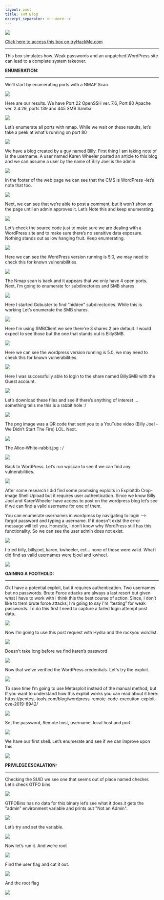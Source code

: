 ```yaml
---
layout: post
title: THM Blog
excerpt_separator: <!--more-->
---
```

<img src="/img/blog/0.head.png">
<!--more--> 
<p></p>
<a href="https://tryhackme.com/room/blog" target="_blank" > Click here to access this box on tryHackMe.com</a>
<hr>
<p> This box simulates how. Weak passwords and an unpatched WordPress site can lead to a complete system takeover.  </p>  
 
<b> ENUMERATION:</b>
<hr>
<p> We’ll start by enumerating ports with a NMAP Scan.</p>
<img src="/img/blog/1.nmap-scan-1.png">
 
<p>Here are our results. We have Port 22 OpenSSH ver. 7.6, Port 80 Apache ver. 2.4.29, ports 139 and 445 SMB Samba. </p>
<img src="/img/blog/2.nmap-scan2.png">
 
<p>Let’s enumerate all ports with nmap. While we wait on these results, let’s take a peek at what's running on port 80 </p>
<img src="/img/blog/3.nmap-scan.png">
 
<p>We have a blog created by a guy named Billy. First thing I am taking note of is the username. A user named Karen Wheeler posted an article to this blog and we  can assume a user  by the name of  Billy Joel is the admin. </p>
<img src="/img/blog/4.blog-home-page.png">
 
<p>In the footer of the web page we can see that the CMS is WordPress -let’s note that too. </p>
<img src="/img/blog/5.blog-home-page-footer.png">
 
<p>Next, we can see that we’re able to post a comment, but it won’t show on the page until an admin approves it. Let’s Note this and keep enumerating. </p>
<img src="/img/blog/6.blog-home-page-reply.png">
 
<p>Let’s check the source code just to make sure we are dealing with a WordPress site and to make sure there’s no sensitive data exposure. Nothing stands out as low hanging fruit. Keep enumerating. </p>
<img src="/img/blog/7.blog-home-source.png">
 
<p>Here we can see the WordPress version running is 5.0, we may need to check this for known vulnerabilities. </p>
<img src="/img/blog/12.wordpress-version.png">
 
<p>The Nmap scan is back and it appears that we only have 4 open ports. Next, I’m going to enumerate for subdirectories and SMB shares </p>
<img src="/img/blog/8.Nmap-scan-3.png">
 
<p>Here I started Gobuster to find “hidden” subdirectories. While this is working Let’s enumerate the SMB shares. </p>
<img src="/img/blog/9.go-buster.png">
 
<p>Here I'm using SMBClient we see there're 3 shares 2 are default. I would expect to see those but the one that stands out is BillySMB.</p>
<img src="/img/blog/10.SMB-Shares.png">
 
<p>Here we can see the wordpress version running is 5.0, we may need to check this for known vulnerabilities. </p>
<img src="/img/blog/12.wordpress-version.png">
 
<p>Here I was successfully able to login to the share named BillySMB with the Guest account. </p>
<img src="/img/blog/13.smb-login-guest.png">
 
<p>Let’s download these files and see if there’s anything of interest … something tells me this is a rabbit hole :/ </p>
<img src="/img/blog/14.SMB-File-download.png">
 
<p>The png image was a QR code that sent you to a YouTube video (Billy Joel - We Didn’t Start The Fire) LOL.  Next. </p>
<img src="/img/blog/">
 
<p>The Alice-White-rabbit.jpg : /</p>
<img src="/img/blog/15.rabbit_hole.png">
<p>Back to WordPress. Let’s run wpscan to see if we can find any
 vulnerabilities.</p>
<img src="/img/blog/16.wpscann.png">
 
<p>After some research I did find some promising exploits in Exploitdb Crop-image Shell Upload but it requires user authentication. Since we know Billy Joel and KarenWheeler have access to post on the wordpress blog let’s see if we can find  a valid username for one of them.    </p>
<p>You can enumerate usernames in wordpress by navigating to login --> forgot password and typing a username. If it doesn't exist the error message will tell you. Honestly, I don’t know why WordPress still has this functionality. So we can see the user admin does not exist.  </p>
<img src="/img/blog/17.admin-user-try.png">
 
<p>I tried billy, billyjoel, karen, kwheeler, ect… none of these were valid. What I did find as valid usernames were bjoel and kwheel.</p>
<img src="/img/blog/18.billy-username.png">
 
<b> GAINING A FOOTHOLD:</b>
<hr>
 
<p>Ok I have a potential exploit, but it requires authentication.  Two usernames but no passwords. Brute Force attacks are always a last resort but given what I have to work with I think this the best course of action. Since, I don’t like to trem brute force attacks, I’m going to say I'm “testing” for weak passwords. To do this first I need to capture a failed login attempt post data.. </p>
<img src="/img/blog/19.failed-login-request.png">
 
<p>Now I’m going to use this post request with Hydra and the rockyou wordlist. </p>
<img src="/img/blog/20.Hydra-atack.png">
 
<p>Doesn't take long before we find karen’s password</p>
<img src="/img/blog/21.karen-password.png">
 
<p>Now that we’ve verified the WordPress credentials. Let's try the exploit. </p>
<img src="/img/blog/22.wp-login.png">
 
<p>To save time I’m going to use Metasploit instead of the manual method, but If you want to understand how this exploit works you can read about it here: https://pentest-tools.com/blog/wordpress-remote-code-execution-exploit-cve-2019-8942/ </p>
<img src="/img/blog/23.msfc-exploit.png">
 
<p>Set the password, Remote host, username, local host and port</p>
<img src="/img/blog/24.msfc-options.png">
 
<p>We have our first shell. Let’s enumerate and see if we can improve upon this. </p>
<img src="/img/blog/25.1st-shell.png">





<b> PRIVILEGE ESCALATION: </b>
<hr>
 
<p>Checking the SUID we see one that seems out of place named checker. Let’s check GTFO bins </p>
<img src="/img/blog/26.suid.png">
 
<p>GTFOBins has no data for this binary let’s see what it does.it gets the "admin" environment variable and prints out "Not an Admin".</p>
<img src="/img/blog/27.ltrace-checker.png">
 
<p> Let’s try and set the variable.</p>
<img src="/img/blog/28.env-checker-set.png/">
 
<p>Now let’s run it. And we’re root</p>
<img src="/img/blog/29.root-privesc.png">
 
<p>Find the user flag and cat it out.</p>
<img src="/img/blog/30.user.txt.png">
 
<p>And the root flag</p>
<img src="/img/blog/31.root.txt.png">
 






